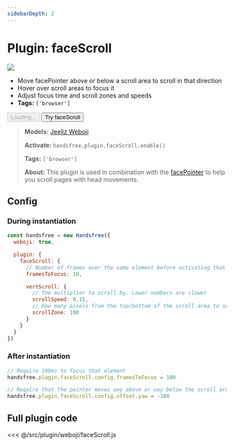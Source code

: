 ```yaml
---
sidebarDepth: 2
---
```


# Plugin: faceScroll

<div class="window mb-md">
  <div class="window-body">
    <div class="row">
      <div class="col-6">
        <img src="https://media0.giphy.com/media/Iv2aSMS0QTy2P5JNCX/giphy.gif" />
      </div>
      <div class="col-6">
        <ul>
          <li>Move <router-link to="/ref/plugin/facePointer/">facePointer</router-link> above or below a scroll area to scroll in that direction</li>
          <li>Hover over scroll areas to focus it</li>
          <li>Adjust focus time and scroll zones and speeds</li>
          <li><strong>Tags:</strong> <code>['browser']</code></li>
        </ul>
        <div>
          <HandsfreeToggle class="full-width handsfree-hide-when-started-without-weboji" text-off="Try faceScroll" text-on="Stop Weboji" :opts="demoOpts" />
          <button class="handsfree-show-when-started-without-weboji handsfree-show-when-loading" disabled><Fa-Spinner spin /> Loading...</button>
          <button class="handsfree-show-when-started-without-weboji handsfree-hide-when-loading" @click="startDemo"><Fa-Video /> Try faceScroll</button>
        </div>
      </div>
    </div>
  </div>
</div>

> **Models:** [Jeeliz Weboji](/ref/model/weboji/)
>
> **Activate:** `handsfree.plugin.faceScroll.enable()`
>
> **Tags:** `['browser']`
>
> **About:** This plugin is used in combination with the [facePointer](/ref/plugin/facePointer/) to help you scroll pages with head movements.

## Config

### During instantiation

```js
const handsfree = new Handsfree({
  weboji: true,

  plugin: {
    faceScroll: {
      // Number of frames over the same element before activating that element
      framesToFocus: 10,

      vertScroll: {
        // The multiplier to scroll by. Lower numbers are slower
        scrollSpeed: 0.15,
        // How many pixels from the top/bottom of the scroll area to scroll
        scrollZone: 100
      }
    }
  }
})
```

### After instantiation

```js
// Require 100ms to focus that element
handsfree.plugin.faceScroll.config.framesToFocus = 100

// Require that the pointer moves way above or way below the scroll area
handsfree.plugin.faceScroll.config.offset.yaw = -100
```

## Full plugin code

<<< @/src/plugin/weboji/faceScroll.js


<!-- Code -->
<script>
export default {
  data () {
    return {
      demoOpts: {
        autostart: true,

        weboji: true,
        hands: false,
        facemesh: false,
        pose: false,
        holistic: false,
        handpose: false,

        plugin: {
          facePointer: {enabled: true},
          faceScroll: {enabled: true},
          faceClick: {enabled: true}
        }
      }
    }
  },

  methods: {
    /**
     * Start the page with our preset options
     */
    startDemo () {
      this.$root.handsfree.update(this.demoOpts)
    }
  }
}
</script>